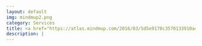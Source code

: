 ```yaml
---
layout: default
img: mindmup2.png
category: Services
title: <a href="https://atlas.mindmup.com/2016/03/5d5e9170c3570133910a49f560e281a3/ohjelmistosuunnittelu_testaus/index.html" target="_blank" alt="">Kurssin sisältö MindMup-muodossa </a>
description: |
---
```

